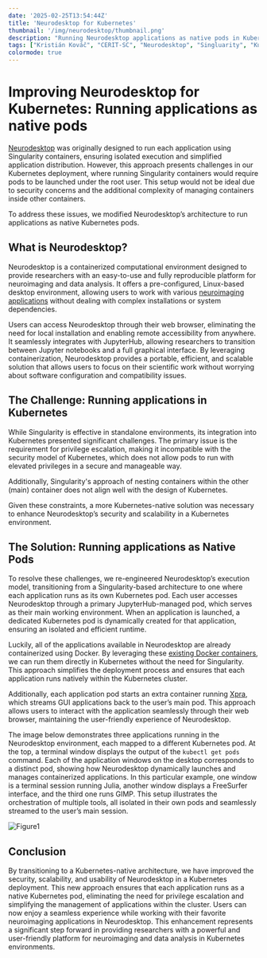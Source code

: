 ```yaml
---
date: '2025-02-25T13:54:44Z'
title: 'Neurodesktop for Kubernetes'
thumbnail: '/img/neurodesktop/thumbnail.png'
description: "Running Neurodesktop applications as native pods in Kubernetes"
tags: ["Kristián Kováč", "CERIT-SC", "Neurodesktop", "Singluarity", "Kubernetes", "Jupyterhub"]
colormode: true
---
```


# Improving Neurodesktop for Kubernetes: Running applications as native pods

[Neurodesktop](https://www.neurodesk.org/) was originally designed to run each application using Singularity containers, ensuring isolated execution and simplified application distribution. However, this approach presents challenges in our Kubernetes deployment, where running Singularity containers would require pods to be launched under the root user. This setup would not be ideal due to security concerns and the additional complexity of managing containers inside other containers. 

To address these issues, we modified Neurodesktop’s architecture to run applications as native Kubernetes pods.

## What is Neurodesktop?

Neurodesktop is a containerized computational environment designed to provide researchers with an easy-to-use and fully reproducible platform for neuroimaging and data analysis. It offers a pre-configured, Linux-based desktop environment, allowing users to work with various [neuroimaging applications](https://www.neurodesk.org/docs/overview/applications/) without dealing with complex installations or system dependencies. 

Users can access Neurodesktop through their web browser, eliminating the need for local installation and enabling remote accessibility from anywhere. It seamlessly integrates with JupyterHub, allowing researchers to transition between Jupyter notebooks and a full graphical interface. By leveraging containerization, Neurodesktop provides a portable, efficient, and scalable solution that allows users to focus on their scientific work without worrying about software configuration and compatibility issues.

## The Challenge: Running applications in Kubernetes

While Singularity is effective in standalone environments, its integration into Kubernetes presented significant challenges. The primary issue is the requirement for privilege escalation, making it incompatible with the security model of Kubernetes, which does not allow pods to run with elevated privileges in a secure and manageable way. 

Additionally, Singularity's approach of nesting containers within the other (main) container does not align well with the design of Kubernetes. 

Given these constraints, a more Kubernetes-native solution was necessary to enhance Neurodesktop’s security and scalability in a Kubernetes environment.

## The Solution: Running applications as Native Pods

To resolve these challenges, we re-engineered Neurodesktop’s execution model, transitioning from a Singularity-based architecture to one where each application runs as its own Kubernetes pod. Each user accesses Neurodesktop through a primary JupyterHub-managed pod, which serves as their main working environment. When an application is launched, a dedicated Kubernetes pod is dynamically created for that application, ensuring an isolated and efficient runtime. 

Luckily, all of the applications available in Neurodesktop are already containerized using Docker. By leveraging these [existing Docker containers](https://hub.docker.com/u/vnmd), we can run them directly in Kubernetes without the need for Singularity. This approach simplifies the deployment process and ensures that each application runs natively within the Kubernetes cluster.

Additionally, each application pod starts an extra container running [Xpra](https://github.com/Xpra-org/xpra), which streams GUI applications back to the user’s main pod. This approach allows users to interact with the application seamlessly through their web browser, maintaining the user-friendly experience of Neurodesktop.

The image below demonstrates three applications running in the Neurodesktop environment, each mapped to a different Kubernetes pod. At the top, a terminal window displays the output of the `kubectl get pods` command. Each of the application windows on the desktop corresponds to a distinct pod, showing how Neurodesktop dynamically launches and manages containerized applications. In this particular example, one window is a terminal session running Julia, another window displays a FreeSurfer interface, and the third one runs GIMP. This setup illustrates the orchestration of multiple tools, all isolated in their own pods and seamlessly streamed to the user’s main session.

![Figure1](/img/neurodesktop/preview.png)

## Conclusion

By transitioning to a Kubernetes-native architecture, we have improved the security, scalability, and usability of Neurodesktop in a Kubernetes deployment. This new approach ensures that each application runs as a native Kubernetes pod, eliminating the need for privilege escalation and simplifying the management of applications within the cluster. Users can now enjoy a seamless experience while working with their favorite neuroimaging applications in Neurodesktop. This enhancement represents a significant step forward in providing researchers with a powerful and user-friendly platform for neuroimaging and data analysis in Kubernetes environments.
